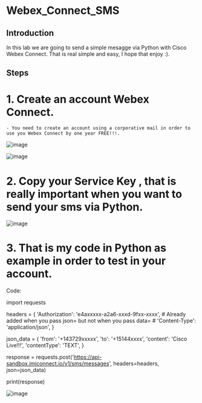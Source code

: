 # Webex_Connect_SMS

## Introduction

In this lab we are going to send a simple mesagge via Python with Cisco Webex Connect. That is real simple and easy, I hope that enjoy :).

## Steps

# 1. Create an account Webex Connect.

    - You need to create an account using a corporative mail in order to use you Webex Connect by one year FREE!!!.

![image](https://user-images.githubusercontent.com/38144008/217719017-2a2378dc-2d73-41cb-9db6-d5bb9e509673.png)
 
![image](https://user-images.githubusercontent.com/38144008/217719131-d4024ccf-7fee-4d7d-924a-eca4224b7e08.png)
     
# 2. Copy your Service Key , that is really important when you want to send your sms via Python.

![image](https://user-images.githubusercontent.com/38144008/217719804-6774a52e-439e-4075-bd8d-c8acf492d4f2.png)

# 3. That is my code in Python as example in order to test in your account.

Code: 

import requests

headers = {
    'Authorization': 'e4axxxxx-a2a6-xxxd-9fxx-xxxx',
    # Already added when you pass json= but not when you pass data=
    # 'Content-Type': 'application/json',
}

json_data = {
    'from': '+143729xxxxx',
    'to': '+15144xxxx',
    'content': 'Cisco Live!!!',
    'contentType': 'TEXT',
}

response = requests.post('https://api-sandbox.imiconnect.io/v1/sms/messages', headers=headers, json=json_data)

print(response)

![image](https://user-images.githubusercontent.com/38144008/217720492-fa88752a-33c1-44ba-ae69-d8e5f0fb9307.png)


